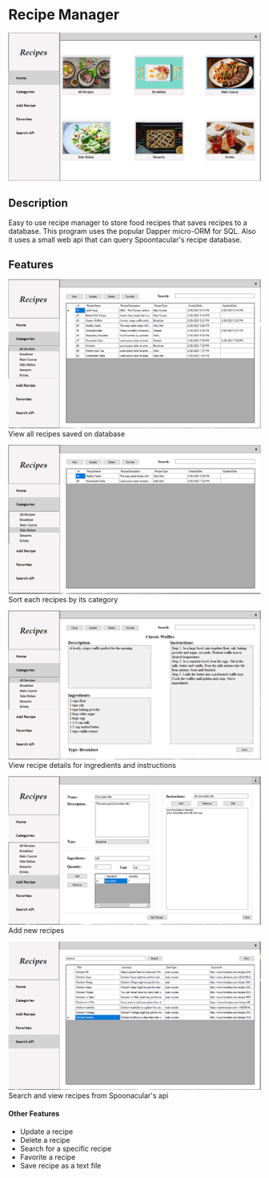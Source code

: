 # Recipe Manager
![](./Images/mainUI.PNG)

## Description
Easy to use recipe manager to store food recipes that saves recipes to a database. This program uses the popular 
Dapper micro-ORM for SQL. Also it uses a small web api that can query Spoontacular's recipe database.

## Features
![](./Images/allRecipes.PNG)
<br>
View all recipes saved on database

![](./Images/categories.PNG)
<br>
Sort each recipes by its category

![](./Images/view.PNG)
<br>
View recipe details for ingredients and instructions

![](./Images/addRecipe.PNG)
<br>
Add new recipes

![](./Images/api.PNG)
<br>
Search and view recipes from Spoonacular's api

#### Other Features
* Update a recipe
* Delete a recipe
* Search for a specific recipe
* Favorite a recipe
* Save recipe as a text file